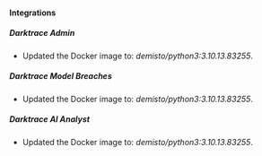 #### Integrations
##### Darktrace Admin
- Updated the Docker image to: *demisto/python3:3.10.13.83255*.
##### Darktrace Model Breaches
- Updated the Docker image to: *demisto/python3:3.10.13.83255*.
##### Darktrace AI Analyst
- Updated the Docker image to: *demisto/python3:3.10.13.83255*.
